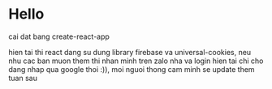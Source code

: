 # Hello

cai dat bang create-react-app

hien tai thi react dang su dung library firebase va universal-cookies, neu nhu cac ban muon them thi nhan minh tren zalo nha
va login hien tai chi cho dang nhap qua google thoi :)), moi nguoi thong cam minh se update them tuan sau
